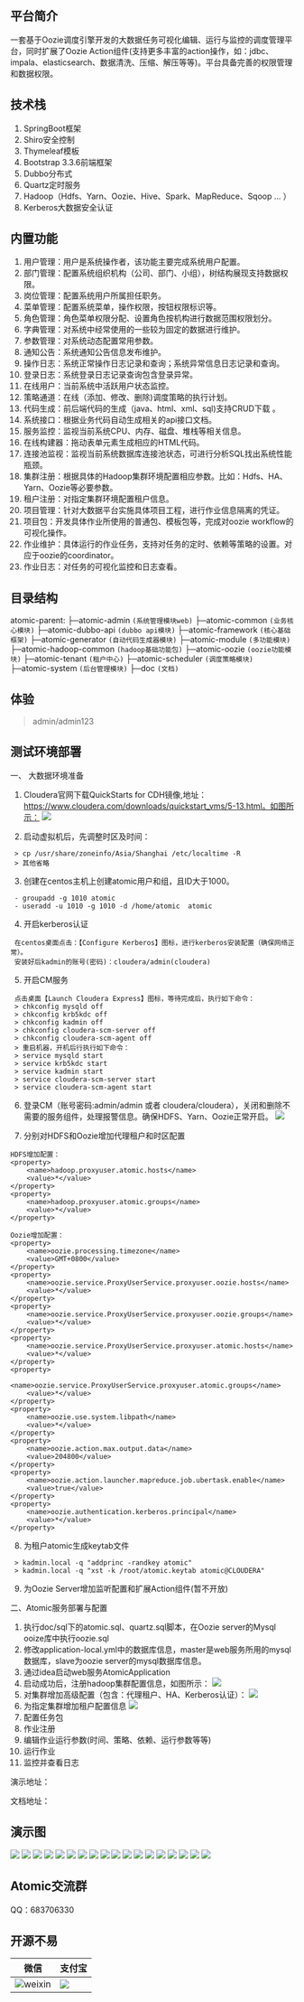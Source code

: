 ## 平台简介
一套基于Oozie调度引擎开发的大数据任务可视化编辑、运行与监控的调度管理平台，同时扩展了Oozie Action组件(支持更多丰富的action操作，如：jdbc、impala、elasticsearch、数据清洗、压缩、解压等等)。平台具备完善的权限管理和数据权限。


## 技术栈
1. SpringBoot框架
2. Shiro安全控制
3. Thymeleaf模板
4. Bootstrap 3.3.6前端框架
5. Dubbo分布式
6. Quartz定时服务
7. Hadoop（Hdfs、Yarn、Oozie、Hive、Spark、MapReduce、Sqoop ... ）
8. Kerberos大数据安全认证


## 内置功能
1.  用户管理：用户是系统操作者，该功能主要完成系统用户配置。
2.  部门管理：配置系统组织机构（公司、部门、小组），树结构展现支持数据权限。
3.  岗位管理：配置系统用户所属担任职务。
4.  菜单管理：配置系统菜单，操作权限，按钮权限标识等。
5.  角色管理：角色菜单权限分配、设置角色按机构进行数据范围权限划分。
6.  字典管理：对系统中经常使用的一些较为固定的数据进行维护。
7.  参数管理：对系统动态配置常用参数。
8.  通知公告：系统通知公告信息发布维护。
9.  操作日志：系统正常操作日志记录和查询；系统异常信息日志记录和查询。
10. 登录日志：系统登录日志记录查询包含登录异常。
11. 在线用户：当前系统中活跃用户状态监控。
12. 策略通道：在线（添加、修改、删除)调度策略的执行计划。
13. 代码生成：前后端代码的生成（java、html、xml、sql)支持CRUD下载 。
14. 系统接口：根据业务代码自动生成相关的api接口文档。
15. 服务监控：监视当前系统CPU、内存、磁盘、堆栈等相关信息。
16. 在线构建器：拖动表单元素生成相应的HTML代码。
17. 连接池监视：监视当前系统数据库连接池状态，可进行分析SQL找出系统性能瓶颈。
18. 集群注册：根据具体的Hadoop集群环境配置相应参数。比如：Hdfs、HA、Yarn、Oozie等必要参数。
19. 租户注册：对指定集群环境配置租户信息。
20. 项目管理：针对大数据平台实施具体项目工程，进行作业信息隔离的凭证。
21. 项目包：开发具体作业所使用的普通包、模板包等，完成对oozie workflow的可视化操作。
22. 作业维护：具体运行的作业任务，支持对任务的定时、依赖等策略的设置。对应于oozie的coordinator。
23. 作业日志：对任务的可视化监控和日志查看。

## 目录结构
atomic-parent:
   ├─atomic-admin               `(系统管理模块web)`
   ├─atomic-common              `(业务核心模块)`
   ├─atomic-dubbo-api           `(dubbo api模块)`
   ├─atomic-framework           `(核心基础框架)`
   ├─atomic-generator           `(自动代码生成器模块)`
   ├─atomic-module              `(多功能模块)`
     ├─atomic-hadoop-common     `(hadoop基础功能包)`
     ├─atomic-oozie             `(oozie功能模块)`
     ├─atomic-tenant            `(租户中心)`
   ├─atomic-scheduler           `(调度策略模块)`
   ├─atomic-system              `(后台管理模块)`
   ├─doc                        `(文档)`

## 体验
> admin/admin123  
> 

## 测试环境部署
一、 大数据环境准备
1. Cloudera官网下载QuickStarts for CDH镜像,地址：https://www.cloudera.com/downloads/quickstart_vms/5-13.html。如图所示：
![](doc/img/vm.jpg)

2. 启动虚拟机后，先调整时区及时间：
```
 > cp /usr/share/zoneinfo/Asia/Shanghai /etc/localtime -R
 > 其他省略
```

3. 创建在centos主机上创建atomic用户和组，且ID大于1000。
```
 - groupadd -g 1010 atomic
 - useradd -u 1010 -g 1010 -d /home/atomic  atomic 
```

4. 开启kerberos认证
```
 在centos桌面点击：【Configure Kerberos】图标，进行kerberos安装配置（确保网络正常）。
 安装好后kadmin的账号(密码)：cloudera/admin(cloudera)
```
5. 开启CM服务
```
 点击桌面【Launch Cloudera Express】图标，等待完成后，执行如下命令：
 > chkconfig mysqld off
 > chkconfig krb5kdc off
 > chkconfig kadmin off
 > chkconfig cloudera-scm-server off
 > chkconfig cloudera-scm-agent off
 > 重启机器，开机后行执行如下命令：
 > service mysqld start
 > service krb5kdc start
 > service kadmin start
 > service cloudera-scm-server start
 > service cloudera-scm-agent start
```
6. 登录CM（账号密码:admin/admin 或者 cloudera/cloudera），关闭和删除不需要的服务组件，处理报警信息。确保HDFS、Yarn、Oozie正常开启。
![](doc/img/cm.jpg)

7. 分别对HDFS和Oozie增加代理租户和时区配置
```
HDFS增加配置：
<property>
    <name>hadoop.proxyuser.atomic.hosts</name>
    <value>*</value>
</property>
<property>
    <name>hadoop.proxyuser.atomic.groups</name>
    <value>*</value>
</property>

Oozie增加配置：
<property>
    <name>oozie.processing.timezone</name>
    <value>GMT+0800</value>
</property>
<property>
    <name>oozie.service.ProxyUserService.proxyuser.oozie.hosts</name>
    <value>*</value>
</property>
<property>
    <name>oozie.service.ProxyUserService.proxyuser.oozie.groups</name>
    <value>*</value>
</property>
<property>
    <name>oozie.service.ProxyUserService.proxyuser.atomic.hosts</name>
    <value>*</value>
</property>
<property>
    <name>oozie.service.ProxyUserService.proxyuser.atomic.groups</name>
    <value>*</value>
</property>
<property>
    <name>oozie.use.system.libpath</name>
    <value>*</value>
</property>
<property>
    <name>oozie.action.max.output.data</name>
    <value>204800</value>
</property>
<property>
    <name>oozie.action.launcher.mapreduce.job.ubertask.enable</name>
    <value>true</value>
</property>
<property>
    <name>oozie.authentication.kerberos.principal</name>
    <value>*</value>
</property>
```

8. 为租户atomic生成keytab文件
```
 > kadmin.local -q "addprinc -randkey atomic"
 > kadmin.local -q "xst -k /root/atomic.keytab atomic@CLOUDERA"

```

9. 为Oozie Server增加监听配置和扩展Action组件(暂不开放)

二、Atomic服务部署与配置
1. 执行doc/sql下的atomic.sql、quartz.sql脚本，在Oozie server的Mysql ooize库中执行oozie.sql
2. 修改application-local.yml中的数据库信息，master是web服务所用的mysql数据库，slave为oozie server的mysql数据库信息。
3. 通过idea启动web服务AtomicApplication
4. 启动成功后，注册hadoop集群配置信息，如图所示：
![](doc/img/hadoopPlatform.jpg)
5. 对集群增加高级配置（包含：代理租户、HA、Kerberos认证）：
![](doc/img/editPlatform.jpg)
6. 为指定集群增加租户配置信息
![](doc/img/tenant.jpg)
7. 配置任务包
8. 作业注册
9. 编辑作业运行参数(时间、策略、依赖、运行参数等等)
10. 运行作业
11. 监控并查看日志

演示地址：

文档地址：

## 演示图
![](doc/img/login.jpg)
![](doc/img/main.jpg)
![](doc/img/user.jpg)
![](doc/img/menu.jpg)
![](doc/img/group.jpg)
![](doc/img/dept.jpg)
![](doc/img/dict.jpg)
![](doc/img/task.jpg)
![](doc/img/tenant.jpg)
![](doc/img/platform.jpg)
![](doc/img/package.jpg)
![](doc/img/design.jpg)
![](doc/img/action.jpg)
![](doc/img/waizer.jpg)
![](doc/img/project.jpg)
![](doc/img/role.jpg)
![](doc/img/log-table.jpg)
![](doc/img/view-log.jpg)

## Atomic交流群
QQ：683706330

## 开源不易
| 微信 | 支付宝 |
| ---- | ---- |
|![weixin](doc/img/weixin.jpg) | ![](doc/img/zhifubao.jpg)|


